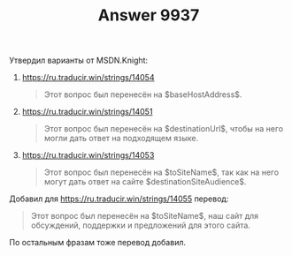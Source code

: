 ﻿---
title: "Answer 9937"
se.owner.user_id: 15479
se.owner.display_name: "Suvitruf says Reinstate Monica"
se.owner.link: "https://ru.meta.stackoverflow.com/users/15479/suvitruf-says-reinstate-monica"
se.answer_id: 9937
se.question_id: 9927
se.post_type: answer
se.score: 3
se.is_accepted: True
---
<p>Утвердил варианты от MSDN.Knight:</p>

<ol>
<li><p><a href="https://ru.traducir.win/strings/14054" rel="nofollow noreferrer">https://ru.traducir.win/strings/14054</a></p>

<blockquote>
  <p>Этот вопрос был перенесён на $baseHostAddress$.</p>
</blockquote></li>
<li><p><a href="https://ru.traducir.win/strings/14051" rel="nofollow noreferrer">https://ru.traducir.win/strings/14051</a></p>

<blockquote>
  <p>Этот вопрос был перенесён на $destinationUrl$, чтобы на него могли дать ответ на подходящем языке.</p>
</blockquote></li>
<li><p><a href="https://ru.traducir.win/strings/14053" rel="nofollow noreferrer">https://ru.traducir.win/strings/14053</a></p>

<blockquote>
  <p>Этот вопрос был перенесён на $toSiteName$, так как на него могут дать ответ на сайте $destinationSiteAudience$.</p>
</blockquote></li>
</ol>

<p>Добавил для <a href="https://ru.traducir.win/strings/14055" rel="nofollow noreferrer">https://ru.traducir.win/strings/14055</a> перевод:</p>

<blockquote>
  <p>Этот вопрос был перенесён на $toSiteName$, наш сайт для обсуждений, поддержки и предложений для этого сайта.</p>
</blockquote>

<p>По остальным фразам тоже перевод добавил.</p>
